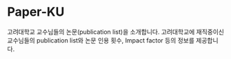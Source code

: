 # Paper-KU
고려대학교 교수님들의 논문(publication list)을 소개합니다.
고려대학교에 재직중이신 교수님들의 publication list와 논문 인용 횟수, Impact factor 등의 정보를 제공합니다.
